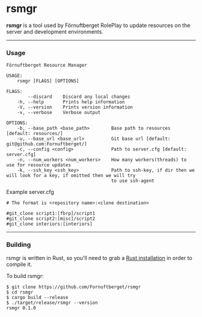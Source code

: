# rsmgr

**rsmgr** is a tool used by Förnuftberget RolePlay to update resources on the server and development environments.

***

### Usage
```
Förnuftberget Resource Manager

USAGE:
    rsmgr [FLAGS] [OPTIONS]

FLAGS:
        --discard    Discard any local changes
    -h, --help       Prints help information
    -V, --version    Prints version information
    -v, --verbose    Verbose output

OPTIONS:
    -b, --base_path <base_path>        Base path to resources [default: resources/]
    -u, --base_url <base_url>          Git base url [default: git@github.com:Fornuftberget/]
    -c, --config <config>              Path to server.cfg [default: server.cfg]
    -n, --num_workers <num_workers>    How many workers(threads) to use for resource updates
    -k, --ssh_key <ssh_key>            Path to ssh-key, if dir then we will look for a key, if omitted then we will try
                                       to use ssh-agent
```

Example server.cfg
```
# The format is <repository name>:<clone destination>

#git_clone script1:[fbrp]/script1
#git_clone script2:[misc]/script2
#git_clone interiors:[interiors]
```

***

### Building

rsmgr is written in Rust, so you'll need to grab a
[Rust installation](https://www.rust-lang.org/) in order to compile it.

To build rsmgr:

```
$ git clone https://github.com/Fornuftberget/rsmgr
$ cd rsmgr
$ cargo build --release
$ ./target/release/rsmgr --version
rsmgr 0.1.0
```
